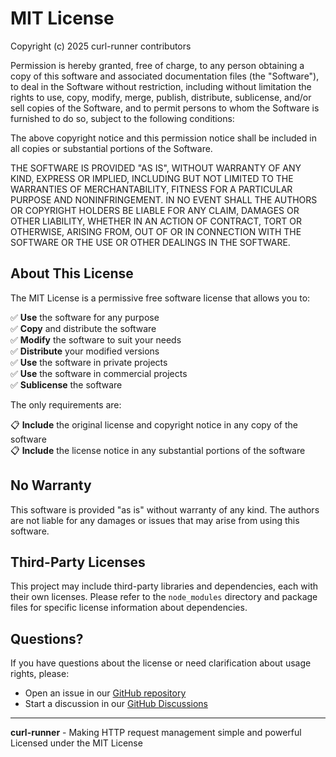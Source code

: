 # MIT License

Copyright (c) 2025 curl-runner contributors

Permission is hereby granted, free of charge, to any person obtaining a copy
of this software and associated documentation files (the "Software"), to deal
in the Software without restriction, including without limitation the rights
to use, copy, modify, merge, publish, distribute, sublicense, and/or sell
copies of the Software, and to permit persons to whom the Software is
furnished to do so, subject to the following conditions:

The above copyright notice and this permission notice shall be included in all
copies or substantial portions of the Software.

THE SOFTWARE IS PROVIDED "AS IS", WITHOUT WARRANTY OF ANY KIND, EXPRESS OR
IMPLIED, INCLUDING BUT NOT LIMITED TO THE WARRANTIES OF MERCHANTABILITY,
FITNESS FOR A PARTICULAR PURPOSE AND NONINFRINGEMENT. IN NO EVENT SHALL THE
AUTHORS OR COPYRIGHT HOLDERS BE LIABLE FOR ANY CLAIM, DAMAGES OR OTHER
LIABILITY, WHETHER IN AN ACTION OF CONTRACT, TORT OR OTHERWISE, ARISING FROM,
OUT OF OR IN CONNECTION WITH THE SOFTWARE OR THE USE OR OTHER DEALINGS IN THE
SOFTWARE.

## About This License

The MIT License is a permissive free software license that allows you to:

✅ **Use** the software for any purpose  
✅ **Copy** and distribute the software  
✅ **Modify** the software to suit your needs  
✅ **Distribute** your modified versions  
✅ **Use** the software in private projects  
✅ **Use** the software in commercial projects  
✅ **Sublicense** the software  

The only requirements are:

📋 **Include** the original license and copyright notice in any copy of the software  
📋 **Include** the license notice in any substantial portions of the software  

## No Warranty

This software is provided "as is" without warranty of any kind. The authors are not liable for any damages or issues that may arise from using this software.

## Third-Party Licenses

This project may include third-party libraries and dependencies, each with their own licenses. Please refer to the `node_modules` directory and package files for specific license information about dependencies.

## Questions?

If you have questions about the license or need clarification about usage rights, please:

- Open an issue in our [GitHub repository](https://github.com/yourusername/curl-runner/issues)
- Start a discussion in our [GitHub Discussions](https://github.com/yourusername/curl-runner/discussions)

---

**curl-runner** - Making HTTP request management simple and powerful  
Licensed under the MIT License